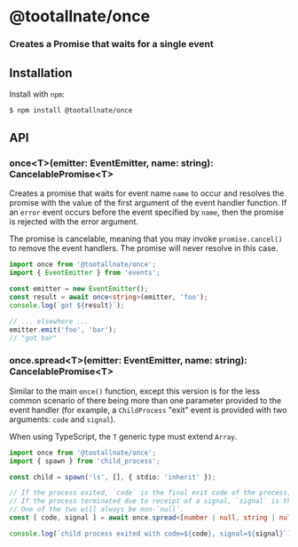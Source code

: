 @tootallnate/once
=================
### Creates a Promise that waits for a single event


Installation
------------

Install with `npm`:

``` bash
$ npm install @tootallnate/once
```


API
---

### once&lt;T&gt;(emitter: EventEmitter, name: string): CancelablePromise&lt;T&gt;

Creates a promise that waits for event name `name` to occur and resolves the
promise with the value of the first argument of the event handler function. If an
`error` event occurs before the event specified by `name`, then the promise is
rejected with the error argument.

The promise is cancelable, meaning that you may invoke `promise.cancel()` to
remove the event handlers. The promise will never resolve in this case.

```typescript
import once from '@tootallnate/once';
import { EventEmitter } from 'events';

const emitter = new EventEmitter();
const result = await once<string>(emitter, 'foo');
console.log(`got ${result}`);

// ... elsewhere ...
emitter.emit('foo', 'bar');
// "got bar"
```

### once.spread&lt;T&gt;(emitter: EventEmitter, name: string): CancelablePromise&lt;T&gt;

Similar to the main `once()` function, except this version is for the less common
scenario of there being more than one parameter provided to the event handler (for
example, a `ChildProcess` "exit" event is provided with two arguments: `code` and
`signal`).

When using TypeScript, the `T` generic type must extend `Array`.

```typescript
import once from '@tootallnate/once';
import { spawn } from 'child_process';

const child = spawn('ls', [], { stdio: 'inherit' });

// If the process exited, `code` is the final exit code of the process, otherwise `null`.
// If the process terminated due to receipt of a signal, `signal` is the string name of the signal, otherwise `null`.
// One of the two will always be non-`null`.
const [ code, signal ] = await once.spread<[number | null, string | null]>(child, 'exit');

console.log(`child process exited with code=${code}, signal=${signal}`);
```
